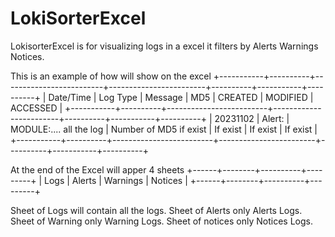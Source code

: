 # LokiSorterExcel
LokisorterExcel is for visualizing logs in a excel it filters by Alerts Warnings Notices.

This is an example of how will show on the excel
+-----------+----------+-------------------------+------------------------+----------+-----------+----------+
| Date/Time | Log Type |         Message         |          MD5           | CREATED  | MODIFIED  | ACCESSED |
+-----------+----------+-------------------------+------------------------+----------+-----------+----------+
|  20231102 | Alert:   | MODULE:.... all the log | Number of MD5 if exist | If exist | If exist  | If exist |
+-----------+----------+-------------------------+------------------------+----------+-----------+----------+


At the end of the Excel will apper 4 sheets 
+------+--------+----------+---------+
| Logs | Alerts | Warnings | Notices |
+------+--------+----------+---------+

Sheet of Logs will contain all the logs.
Sheet of Alerts only Alerts Logs.
Sheet of Warning only Warning Logs.
Sheet of notices only Notices Logs.

